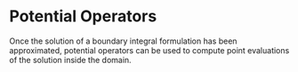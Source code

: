 Potential Operators
===================

Once the solution of a boundary integral formulation has been approximated, potential
operators can be used to compute point evaluations of the solution inside the domain.
